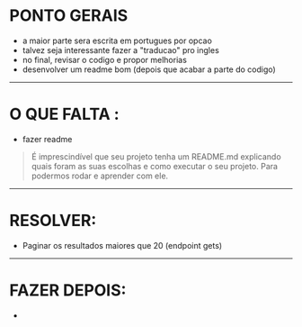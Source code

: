 # PONTO GERAIS
- a maior parte sera escrita em portugues por opcao
- talvez seja interessante fazer a "traducao" pro ingles
- no final, revisar o codigo e propor melhorias
- desenvolver um readme bom (depois que acabar a parte do codigo)
---
# O QUE FALTA :
- fazer readme
> É imprescindível que seu projeto tenha um README.md explicando quais foram as suas escolhas e como executar o seu projeto. Para podermos rodar e aprender com ele.
---
# RESOLVER:
- Paginar os resultados maiores que 20 (endpoint gets)
---







# FAZER DEPOIS:
- 
